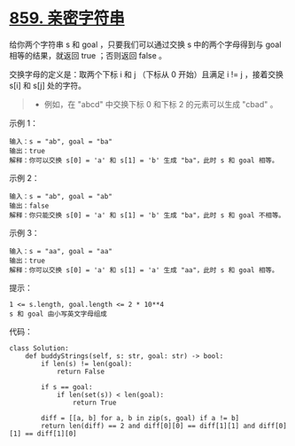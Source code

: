 # [859. 亲密字符串](https://leetcode.cn/problems/buddy-strings/)

给你两个字符串 s 和 goal ，只要我们可以通过交换 s 中的两个字母得到与 goal 相等的结果，就返回 true ；否则返回 false 。

交换字母的定义是：取两个下标 i 和 j （下标从 0 开始）且满足 i != j ，接着交换 s[i] 和 s[j] 处的字符。

>- 例如，在 "abcd" 中交换下标 0 和下标 2 的元素可以生成 "cbad" 。
 

示例 1：
```
输入：s = "ab", goal = "ba"
输出：true
解释：你可以交换 s[0] = 'a' 和 s[1] = 'b' 生成 "ba"，此时 s 和 goal 相等。
```
示例 2：
```
输入：s = "ab", goal = "ab"
输出：false
解释：你只能交换 s[0] = 'a' 和 s[1] = 'b' 生成 "ba"，此时 s 和 goal 不相等。
```
示例 3：
```
输入：s = "aa", goal = "aa"
输出：true
解释：你可以交换 s[0] = 'a' 和 s[1] = 'a' 生成 "aa"，此时 s 和 goal 相等。
```

提示：
```
1 <= s.length, goal.length <= 2 * 10**4
s 和 goal 由小写英文字母组成
```

代码：
```python3
class Solution:
    def buddyStrings(self, s: str, goal: str) -> bool:
        if len(s) != len(goal):
            return False
        
        if s == goal:
            if len(set(s)) < len(goal):
                return True
        
        diff = [[a, b] for a, b in zip(s, goal) if a != b]
        return len(diff) == 2 and diff[0][0] == diff[1][1] and diff[0][1] == diff[1][0]
```